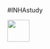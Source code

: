 #INHAstudy

<img src="https://user-images.githubusercontent.com/88971743/150672811-c5091772-3d10-4121-82ee-641c00e53f82.svg" width="50" height="50" color=#6DB33F></img>
